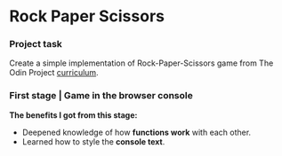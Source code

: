 # Rock Paper Scissors

### Project task

Create a simple implementation of Rock-Paper-Scissors game from The Odin Project [curriculum](https://www.theodinproject.com/paths/foundations/courses/foundations/lessons/rock-paper-scissors).

### First stage | Game in the browser console

**The benefits I got from this stage:**

-   Deepened knowledge of how **functions work** with each other.
-   Learned how to style the **console text**.
